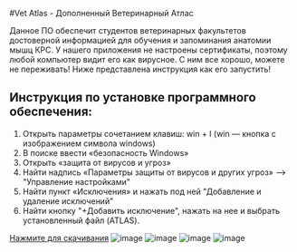 #Vet Atlas - Дополненный Ветеринарный Атлас

Данное ПО обеспечит студентов ветеринарных факультетов достоверной информацией для обучения и запоминания анатомии мышц КРС.
У нашего приложения не настроены сертификаты, поэтому любой компьютер видит его как вирусное. С ним все хорошо, можете не переживать! Ниже представлена инструкция как его запустить!

## Инструкция по установке программного обеспечения:
1. Открыть параметры сочетанием клавиш: win + I (win — кнопка с изображением символа windows) 
2. В поиске ввести «безопасность Windows» 
3. Открыть «защита от вирусов и угроз» 
4. Найти надпись «Параметры защиты от вирусов и других угроз» --> "Управление настройками" 
5. Найти пункт «Исключения» и нажать под ней "Добавление и удаление исключений"  
6. Найти кнопку "+Добавить исключение", нажать на нее и выбрать установленный файл (ATLAS).

[Нажмите для скачивания](https://github.com/ssixvfivess/DVA/releases)
![image](https://github.com/user-attachments/assets/e8bea0b8-2720-49ff-8fe1-470c54e03a6a)
![image](https://github.com/user-attachments/assets/363fa175-8f78-49b3-8d6f-0c403536379a)
![image](https://github.com/user-attachments/assets/ed2fdfa0-9a7f-412e-84c2-2e231fc60f94)
![image](https://github.com/user-attachments/assets/be1913f1-5996-49e8-8baa-a89f421b6ae1)



